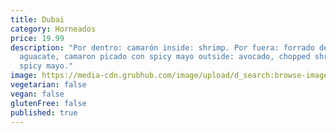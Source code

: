 ```yaml
---
title: Dubai
category: Horneados
price: 19.99
description: "Por dentro: camarón inside: shrimp. Por fuera: forrado de
  aguacate, camaron picado con spicy mayo outside: avocado, chopped shrimp with
  spicy mayo."
image: https://media-cdn.grubhub.com/image/upload/d_search:browse-images:default.jpg/w_115,q_auto:low,fl_lossy,dpr_2.0,c_fill,f_auto,h_120/oakmor34oowjaicmf31n
vegetarian: false
vegan: false
glutenFree: false
published: true
---
```

